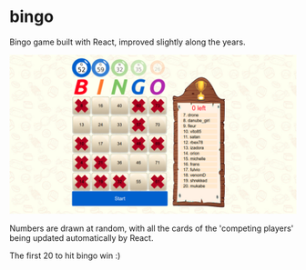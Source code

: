 # bingo

Bingo game built with React, improved slightly along the years.

![](bingo.png)

Numbers are drawn at random, with all the cards of the 'competing players' being updated automatically by React.

The first 20 to hit bingo win :)